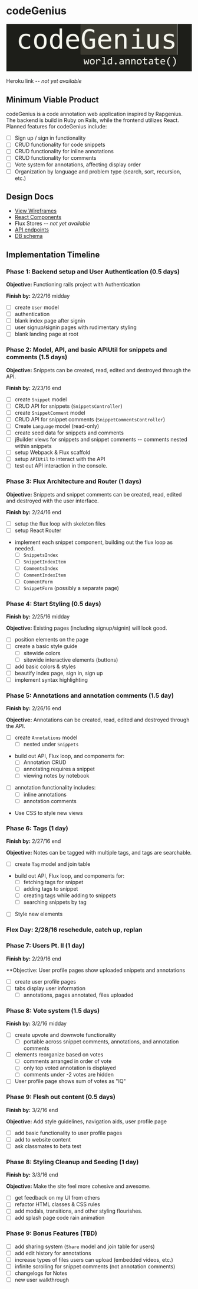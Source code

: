 # codeGenius

![Logo][logo]

[logo]: ./docs/images/codegenius-logo.png

Heroku link -- *not yet available*

[heroku]: http://www.herokuapp.com

## Minimum Viable Product

codeGenius is a code annotation web application inspired by Rapgenius. The backend is build in Ruby on Rails, while the frontend utilizes React. Planned features for codeGenius include:

- [ ] Sign up / sign in functionality
- [ ] CRUD functionality for code snippets
- [ ] CRUD functionality for inline annotations
- [ ] CRUD functionality for comments
- [ ] Vote system for annotations, affecting display order
- [ ] Organization by language and problem type (search, sort, recursion, etc.)

## Design Docs
* [View Wireframes][views]
* [React Components][components]
* Flux Stores -- *not yet available*
* [API endpoints][api-endpoints]
* [DB schema][schema]

[views]: ./docs/views.md
[components]: ./docs/components.md
[stores]: ./docs/stores.md
[api-endpoints]: ./docs/api-endpoints.md
[schema]: ./docs/schema.md

## Implementation Timeline

### Phase 1: Backend setup and User Authentication (0.5 days)

**Objective:** Functioning rails project with Authentication

**Finish by:** 2/22/16 midday

- [ ] create `User` model
- [ ] authentication
- [ ] blank index page after signin
- [ ] user signup/signin pages with rudimentary styling
- [ ] blank landing page at root

### Phase 2: Model, API, and basic APIUtil for snippets and comments (1.5 days)

**Objective:** Snippets can be created, read, edited and destroyed through
the API.

**Finish by:** 2/23/16 end

- [ ] create `Snippet` model
- [ ] CRUD API for snippets (`SnippetsController`)
- [ ] create `SnippetComment` model
- [ ] CRUD API for snippet comments (`SnippetCommentsController`)
- [ ] Create `Language` model (read-only)
- [ ] create seed data for snippets and comments
- [ ] jBuilder views for snippets and snippet comments -- comments nested within snippets
- [ ] setup Webpack & Flux scaffold
- [ ] setup `APIUtil` to interact with the API
- [ ] test out API interaction in the console.

### Phase 3: Flux Architecture and Router (1 days)

**Objective:** Snippets and snippet comments can be created, read, edited and destroyed with the
user interface.

**Finish by:** 2/24/16 end 

- [ ] setup the flux loop with skeleton files
- [ ] setup React Router
- implement each snippet component, building out the flux loop as needed.
  - [ ] `SnippetsIndex`
  - [ ] `SnippetIndexItem`
  - [ ] `CommentsIndex`
  - [ ] `CommentIndexItem`
  - [ ] `CommentForm`
  - [ ] `SnippetForm` (possibly a separate page)

### Phase 4: Start Styling (0.5 days)

**Finish by:** 2/25/16 midday

**Objective:** Existing pages (including signup/signin) will look good.

- [ ] position elements on the page
- [ ] create a basic style guide
  - [ ] sitewide colors
  - [ ] sitewide interactive elements (buttons)
- [ ] add basic colors & styles
- [ ] beautify index page, sign in, sign up
- [ ] implement syntax highlighting

### Phase 5: Annotations and annotation comments (1.5 day)

**Finish by:** 2/26/16 end

**Objective:** Annotations can be created, read, edited and destroyed through
the API.

- [ ] create `Annotations` model
  - [ ] nested under `Snippets`
- build out API, Flux loop, and components for:
  - [ ] Annotation CRUD
  - [ ] annotating requires a snippet
  - [ ] viewing notes by notebook
- [ ] annotation functionality includes:
  - [ ] inline annotations
  - [ ] annotation comments
- Use CSS to style new views

### Phase 6: Tags (1 day)

**Finish by:** 2/27/16 end

**Objective:** Notes can be tagged with multiple tags, and tags are searchable.

- [ ] create `Tag` model and join table
- build out API, Flux loop, and components for:
  - [ ] fetching tags for snippet
  - [ ] adding tags to snippet
  - [ ] creating tags while adding to snippets
  - [ ] searching snippets by tag
- [ ] Style new elements

### Flex Day: 2/28/16 reschedule, catch up, replan

### Phase 7: Users Pt. II (1 day)

**Finish by:** 2/29/16 end

**Objective: User profile pages show uploaded snippets and annotations

- [ ] create user profile pages
- [ ] tabs display user information
  - [ ] annotations, pages annotated, files uploaded

### Phase 8: Vote system (1.5 days)

**Finish by:** 3/2/16 midday

- [ ] create upvote and downvote functionality
  - [ ] portable across snippet comments, annotations, and annotation comments
- [ ] elements reorganize based on votes
  - [ ] comments arranged in order of vote
  - [ ] only top voted annotation is displayed
  - [ ] comments under -2 votes are hidden
- [ ] User profile page shows sum of votes as "IQ"

### Phase 9: Flesh out content (0.5 days)

**Finish by:** 3/2/16 end

**Objective:** Add style guidelines, navigation aids, user profile page

- [ ] add basic functionality to user profile pages
- [ ] add to website content
- [ ] ask classmates to beta test

### Phase 8: Styling Cleanup and Seeding (1 day)

**Finish by:** 3/3/16 end

**Objective:** Make the site feel more cohesive and awesome.

- [ ] get feedback on my UI from others
- [ ] refactor HTML classes & CSS rules
- [ ] add modals, transitions, and other styling flourishes.
- [ ] add splash page code rain animation

### Phase 9: Bonus Features (TBD)
- [ ] add sharing system (`Share` model and join table for users)
- [ ] add edit history for annotations
- [ ] increase types of files users can upload (embedded videos, etc.)
- [ ] infinite scrolling for snippet comments (not annotation comments)
- [ ] changelogs for Notes
- [ ] new user walkthrough

[phase-one]: ./docs/phases/phase1.md
[phase-two-three]: ./docs/phases/phase2-3.md
[phase-four]: ./docs/phases/phase4.md
[phase-five]: ./docs/phases/phase5.md
